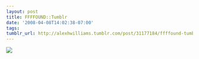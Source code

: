 ```yaml
---
layout: post
title: FFFFOUND::Tumblr 
date: '2008-04-08T14:02:38-07:00'
tags: 
tumblr_url: http://alexhwilliams.tumblr.com/post/31177184/ffffound-tumblr
---
```

<img src="http://25.media.tumblr.com/EXq6qISRE7ki9043BFTra2Ex_400.jpg"/>
